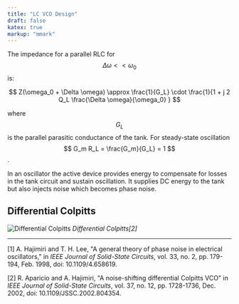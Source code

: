 ```yaml
---
title: "LC VCO Design"
draft: false
katex: true
markup: "mmark"
---
```


The impedance for a parallel RLC for $$ \Delta \omega << \omega_0 $$ is:

$$ Z(\omega_0 + \Delta \omega) \approx \frac{1}{G_L} \cdot \frac{1}{1 + j 2 Q_L \frac{\Delta \omega}{\omega_0} } $$

where $$ G_L $$ is the parallel parasitic conductance of the tank. For steady-state oscillation $$ G_m R_L = \frac{G_m}{G_L} = 1 $$.

In an oscillator the active device provides energy to compensate for losses in the tank circuit and sustain oscillation. It supplies DC energy to the tank but also injects noise which becomes phase noise.

## Differential Colpitts

![Differential Colpitts](../diff_colpitts.png)
_Differential Colpitts[2]_




--------

[1] A. Hajimiri and T. H. Lee, "A general theory of phase noise in electrical oscillators," in _IEEE Journal of Solid-State Circuits_, vol. 33, no. 2, pp. 179-194, Feb. 1998, doi: 10.1109/4.658619.

[2] R. Aparicio and A. Hajimiri, "A noise-shifting differential Colpitts VCO" in _IEEE Journal of Solid-State Circuits_, vol. 37, no. 12, pp. 1728-1736, Dec. 2002, doi: 10.1109/JSSC.2002.804354.